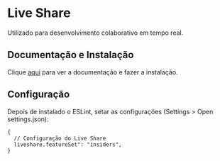 # Live Share

Utilizado para desenvolvimento colaborativo em tempo real.

## Documentação e Instalação

Clique [aqui](https://marketplace.visualstudio.com/items?itemName=MS-vsliveshare.vsliveshare) para ver a documentação e fazer a instalação.

## Configuração

Depois de instalado o ESLint, setar as configurações (Settings > Open settings.json):

```
{
  // Configuração do Live Share
  liveshare.featureSet": "insiders",
}
```
